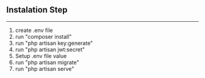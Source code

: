## Instalation Step
--------------------------
1. create .env file
2. run "composer install"
3. run "php artisan key:generate"
4. run "php artisan jwt:secret"
5. Setup .env file value
6. run "php artisan migrate"
7. run "php artisan serve"